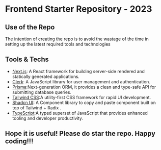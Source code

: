 # Frontend Starter Repository - 2023

## Use of the Repo

The intention of creating the repo is to avoid the wastage of the time in setting up the latest required tools and technologies

## Tools & Techs

- [Next.js](https://nextjs.org/): A React framework for building server-side rendered and statically generated applications.
- [Clerk](https://clerk.com/): A JavaScript library for user management and authentication.
- [Prisma](https://www.prisma.io/):Next-generation ORM, it provides a clean and type-safe API for submitting database queries.
- [Tailwind CSS](https://tailwindcss.com/):A utility-first CSS framework for rapid UI development.
- [Shadcn UI](https://ui.shadcn.com/): A Component library to copy and paste component built on top of Tailwind + Radix .
- [TypeScript](https://www.typescriptlang.org/):A typed superset of JavaScript that provides enhanced tooling and developer productivity.


## Hope it is useful! Please do star the repo. Happy coding!!!
